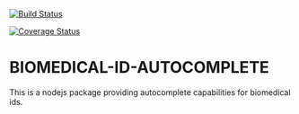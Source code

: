 [![Build Status](https://travis-ci.com/kevinxin90/biomedical-id-autocomplete.js.svg?branch=master)](https://travis-ci.com/kevinxin90/biomedical-id-autocomplete.js)

[![Coverage Status](https://coveralls.io/repos/github/kevinxin90/biomedical-id-autocomplete.js/badge.svg?branch=master)](https://coveralls.io/github/kevinxin90/biomedical-id-autocomplete.js?branch=master)

# BIOMEDICAL-ID-AUTOCOMPLETE

This is a nodejs package providing autocomplete capabilities for biomedical ids.

